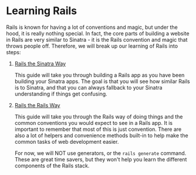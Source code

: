 # Learning Rails

Rails is known for having a lot of conventions and magic, but under the hood, it is really nothing special.  In fact, the core parts of building a website in Rails are very similar to Sinatra - it is the Rails convention and magic that throws people off.  Therefore, we will break up our learning of Rails into steps:

1. [Rails the Sinatra Way](./rails-the-sinatra-way.md)

    This guide will take you through building a Rails app as you have been building your Sinatra apps.  The goal is that you will see how similar Rails is to Sinatra, and that you can always fallback to your Sinatra understanding if things get confusing.

2. [Rails the Rails Way](./rails-the-rails-way.md)

    This guide will take you through the Rails way of doing things and the common conventions you would expect to see in a Rails app.  It is important to remember that most of this is just convention.  There are also a lot of helpers and convenience methods built-in to help make the common tasks of web development easier.

    For now, we will NOT use generators, or the `rails generate` command. These are great time savers, but they won't help you learn the different components of the Rails stack.
